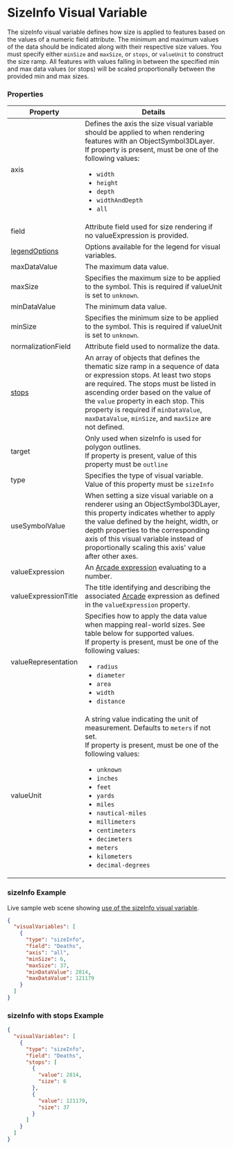 # SizeInfo Visual Variable

The sizeInfo visual variable defines how size is applied to features based on the values of a numeric field attribute. The minimum and maximum values of the data should be indicated along with their respective size values. You must specify either `minSize` and `maxSize`, or `stops`, or `valueUnit` to construct the size ramp. All features with values falling in between the specified min and max data values (or stops) will be scaled proportionally between the provided min and max sizes.

### Properties

| Property | Details
| --- | ---
| axis | Defines the axis the size visual variable should be applied to when rendering features with an ObjectSymbol3DLayer.<br>If property is present, must be one of the following values: <ul><li>`width`</li><li>`height`</li><li>`depth`</li><li>`widthAndDepth`</li><li>`all`</li></ul>
| field | Attribute field used for size rendering if no valueExpression is provided.
| [legendOptions](visualVariableLegendOptions.md) | Options available for the legend for visual variables.
| maxDataValue | The maximum data value.
| maxSize | Specifies the maximum size to be applied to the symbol. This is required if valueUnit is set to `unknown`.
| minDataValue | The minimum data value.
| minSize | Specifies the minimum size to be applied to the symbol. This is required if valueUnit is set to `unknown`.
| normalizationField | Attribute field used to normalize the data.
| [stops](sizeStop.md) | An array of objects that defines the thematic size ramp in a sequence of data or expression stops. At least two stops are required. The stops must be listed in ascending order based on the value of the `value` property in each stop. This property is required if `minDataValue`, `maxDataValue`, `minSize`, and `maxSize` are not defined.
| target | Only used when sizeInfo is used for polygon outlines.<br>If property is present, value of this property must be `outline`
| type | Specifies the type of visual variable.<br>Value of this property must be `sizeInfo`
| useSymbolValue | When setting a size visual variable on a renderer using an ObjectSymbol3DLayer, this property indicates whether to apply the value defined by the height, width, or depth properties to the corresponding axis of this visual variable instead of proportionally scaling this axis' value after other axes.
| valueExpression | An [Arcade expression](https://developers.arcgis.com/arcade/) evaluating to a number.
| valueExpressionTitle | The title identifying and describing the associated [Arcade](https://developers.arcgis.com/arcade/) expression as defined in the `valueExpression` property.
| valueRepresentation | Specifies how to apply the data value when mapping real-world sizes. See table below for supported values.<br>If property is present, must be one of the following values: <ul><li>`radius`</li><li>`diameter`</li><li>`area`</li><li>`width`</li><li>`distance`</li></ul>
| valueUnit | A string value indicating the unit of measurement. Defaults to `meters` if not set.<br>If property is present, must be one of the following values: <ul><li>`unknown`</li><li>`inches`</li><li>`feet`</li><li>`yards`</li><li>`miles`</li><li>`nautical-miles`</li><li>`millimeters`</li><li>`centimeters`</li><li>`decimeters`</li><li>`meters`</li><li>`kilometers`</li><li>`decimal-degrees`</li></ul>


### sizeInfo Example

Live sample web scene showing [use of the sizeInfo visual variable](https://www.arcgis.com/home/webscene/viewer.html?webscene=ed2892fef34b43b8a5cc61c8ff890c6f).

```json
{
  "visualVariables": [
    {
      "type": "sizeInfo",
      "field": "Deaths",
      "axis": "all",
      "minSize": 6,
      "maxSize": 37,
      "minDataValue": 2814,
      "maxDataValue": 121179
    }
  ]
}
```
### sizeInfo with stops Example

```json
{
  "visualVariables": [
    {
      "type": "sizeInfo",
      "field": "Deaths",
      "stops": [
        {
          "value": 2814,
          "size": 6
        },
        {
          "value": 121179,
          "size": 37
        }
      ]
    }
  ]
}
```

